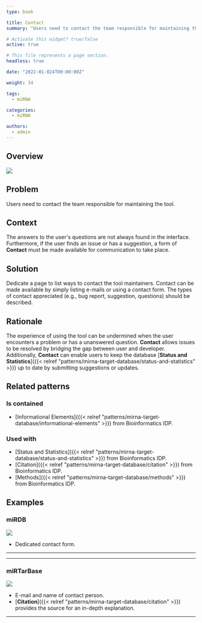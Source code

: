 ```yaml
---
type: book

title: Contact
summary: "Users need to contact the team responsible for maintaining the tool."

# Activate this widget? true/false
active: true

# This file represents a page section.
headless: true

date: "2022-01-024T00:00:00Z"

weight: 34

tags:
  - miRNA

categories:
  - miRNA

authors:
  - admin
---
```


## Overview

![](contact.png)

## Problem

Users need to contact the team responsible for maintaining the tool.

## Context

The answers to the user's questions are not always found in the interface. Furthermore, if the user finds an issue or has a suggestion, a form of **Contact** must be made available for communication to take place.


## Solution

Dedicate a page to list ways to contact the tool maintainers. Contact can be made available by simply listing e-mails or using a contact form. The types of contact appreciated (e.g., bug report, suggestion, questions) should be described.


## Rationale

The experience of using the tool can be undermined when the user encounters a problem or has a unanswered question. **Contact** allows issues to be resolved by bridging the gap between user and developer. Additionally, **Contact** can enable users to keep the database [**Status and Statistics**]({{< relref "patterns/mirna-target-database/status-and-statistics" >}}) up to date by submitting suggestions or updates.

## Related patterns

### Is contained

- [Informational Elements]({{< relref "patterns/mirna-target-database/informational-elements" >}}) from Bioinformatics IDP.

### Used with

- [Status and Statistics]({{< relref "patterns/mirna-target-database/status-and-statistics" >}}) from Bioinformatics IDP.
- [Citation]({{< relref "patterns/mirna-target-database/citation" >}}) from Bioinformatics IDP.
- [Methods]({{< relref "patterns/mirna-target-database/methods" >}}) from Bioinformatics IDP.


## Examples

### miRDB

![](mirdb_contact.png)
- Dedicated contact form.

---
---

### miRTarBase

![](mirtarbase_contact.png)

- E-mail and name of contact person.
- [**Citation**]({{< relref "patterns/mirna-target-database/citation" >}}) provides the source for an in-depth explanation.

---